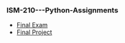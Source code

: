 ### ISM-210---Python-Assignments
- [Final Exam](https://github.com/abhidasgupt/ISM-210---Python-Assignments/blob/main/Final%20Exam%20(1)%20(1).ipynb)
- [Final Project](https://github.com/abhidasgupt/ISM-210---Python-Assignments/blob/main/AbhiDasProject.ipynb)
